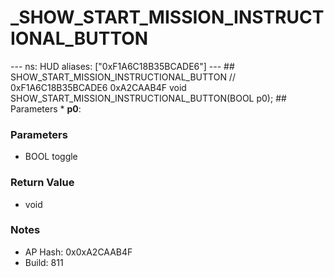# _SHOW_START_MISSION_INSTRUCTIONAL_BUTTON

--- ns: HUD aliases: ["0xF1A6C18B35BCADE6"] --- ## SHOW_START_MISSION_INSTRUCTIONAL_BUTTON  // 0xF1A6C18B35BCADE6 0xA2CAAB4F void SHOW_START_MISSION_INSTRUCTIONAL_BUTTON(BOOL p0);   ## Parameters * **p0**:

### Parameters
* BOOL toggle

### Return Value
* void

### Notes
* AP Hash: 0x0xA2CAAB4F
* Build: 811

